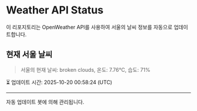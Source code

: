 
# Weather API Status

이 리포지토리는 OpenWeather API를 사용하여 서울의 날씨 정보를 자동으로 업데이트합니다.

## 현재 서울 날씨
> 서울의 현재 날씨: broken clouds, 온도: 7.76°C, 습도: 71%

⏳ 업데이트 시간: 2025-10-20 00:58:24 (UTC)

---
자동 업데이트 봇에 의해 관리됩니다.
